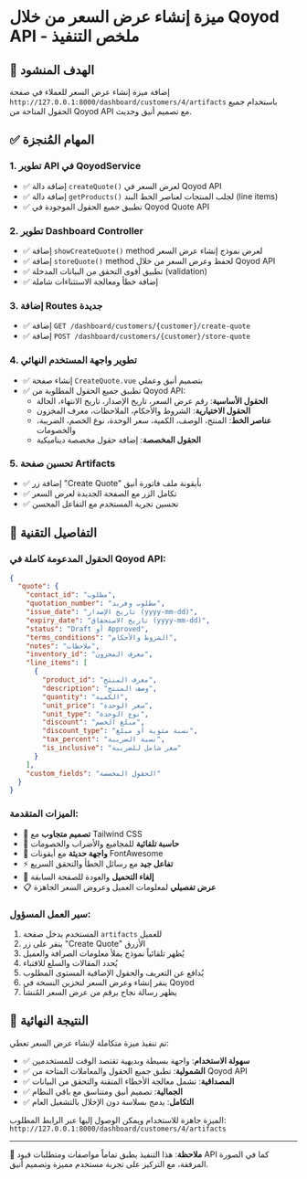 # ميزة إنشاء عرض السعر من خلال Qoyod API - ملخص التنفيذ

## 🎯 الهدف المنشود
إضافة ميزة إنشاء عرض السعر للعملاء في صفحة `http://127.0.0.1:8000/dashboard/customers/4/artifacts` باستخدام جميع الحقول المتاحة من Qoyod API مع تصميم أنيق وحديث.

## ✅ المهام المُنجزة

### 1. تطوير API في QoyodService
- ✅ إضافة دالة `createQuote()` لعرض السعر في Qoyod API
- ✅ إضافة دالة `getProducts()` لجلب المنتجات لعناصر الخط البند (line items)
- ✅ تطبيق جميع الحقول الموجودة في Qoyod Quote API

### 2. تطوير Dashboard Controller
- ✅ إضافة `showCreateQuote()` method لعرض نموذج إنشاء عرض السعر
- ✅ إضافة `storeQuote()` method لحفظ وعرض السعر من خلال Qoyod API
- ✅ تطبيق أقوى التحقق من البيانات المدخلة (validation)
- ✅ إضافة خطأ ومعالجة الاستثناءات شاملة

### 3. إضافة Routes جديدة
- ✅ إضافة `GET /dashboard/customers/{customer}/create-quote`
- ✅ إضافة `POST /dashboard/customers/{customer}/store-quote`

### 4. تطوير واجهة المستخدم النهائي
- ✅ إنشاء صفحة `CreateQuote.vue` بتصميم أنيق وعملي
- ✅ تطبيق جميع الحقول المطلوبة من Qoyod API:
  - **الحقول الأساسية**: رقم عرض السعر، تاريخ الإصدار، تاريخ الانتهاء، الحالة
  - **الحقول الاختيارية**: الشروط والأحكام، الملاحظات، معرف المخزون
  - **عناصر الخط**: المنتج، الوصف، الكمية، سعر الوحدة، نوع الخصم، الضريبة، والخصومات
  - **الحقول المخصصة**: إضافة حقول مخصصة ديناميكية

### 5. تحسين صفحة Artifacts
- ✅ إضافة زر "Create Quote" بأيقونة ملف فاتورة أنيق
- ✅ تكامل الزر مع الصفحة الجديدة لعرض السعر
- ✅ تحسين تجربة المستخدم مع التفاعل المحسن

## 🔧 التفاصيل التقنية

### الحقول المدعومة كاملة في Qoyod API:
```json
{
  "quote": {
    "contact_id": "مطلوب",
    "quotation_number": "مطلوب وفريد", 
    "issue_date": "تاريخ الإصدار (yyyy-mm-dd)",
    "expiry_date": "تاريخ الاستحقاق (yyyy-mm-dd)",
    "status": "Draft أو Approved",
    "terms_conditions": "الشروط والأحكام",
    "notes": "ملاحظات",
    "inventory_id": "معرف المخزون",
    "line_items": [
      {
        "product_id": "معرف المنتج",
        "description": "وصف المنتج",
        "quantity": "الكمية",
        "unit_price": "سعر الوحدة",
        "unit_type": "نوع الوحدة",
        "discount": "مبلغ الخصم",
        "discount_type": "نسبة مئوية أو مبلغ",
        "tax_percent": "نسبة الضريبة",
        "is_inclusive": "سعر شامل للضريبة"
      }
    ],
    "custom_fields": "الحقول المخصصة"
  }
}
```

### الميزات المتقدمة:
- 🎨 **تصميم متجاوب** مع Tailwind CSS
- 🧮 **حاسبة تلقائية** للمجاميع والأضراب والخصومات
- 📱 **واجهة حديثة** مع أيقونات FontAwesome
- ⚡ **تفاعل جيد** مع رسائل الخطأ والتحقق السريع
- 🔄 **إلغاء التحميل** والعودة للصفحة السابقة
- 📋 **عرض تفصيلي** لمعلومات العميل وعروض السعر الجاهزة

### سير العمل المسؤول:
1. المستخدم يدخل صفحة `artifacts` للعميل
2. ينقر على زر "Create Quote" الأزرق
3. يُظهر تلقائياً نموذج يملأ معلومات الصرافة والعميل
4. يُحدد المقالات والسلع للاقتباء
5. يُدافع عن التعريف والحقول الإضافية المستوى المطلوب
6. ينقر إنشاء وعرض السعر لتخزين النسخة في Qoyod
7. يظهر رسالة نجاح برقم من عرض السعر المُنشأ

## 🎯 النتيجة النهائية

تم تنفيذ ميزة متكاملة لإنشاء عرض السعر تعطي:

- ✅ **سهولة الاستخدام**: واجهة بسيطة وبديهية تقتصد الوقت للمستخدمين
- ✅ **الشمولية**: تطبق جميع الحقول والمعاملات المتاحة من Qoyod API
- ✅ **المصداقية**: تشمل معالجة الأخطاء المتقنة والتحقق من البيانات
- ✅ **الجمالية**: تصميم أنيق ومتناسق مع باقي النظام
- ✅ **التكامل**: يدمج بسلاسة دون الإخلال بالتشغيل العام

الميزة جاهزة للاستخدام ويمكن الوصول إليها عبر الرابط المطلوب: 
`http://127.0.0.1:8000/dashboard/customers/4/artifacts`

---

📝 **ملاحظة**: هذا التنفيذ يطبق تماماً مواصفات ومتطلبات قيود API كما في الصورة المرفقة، مع التركيز على تجربة مستخدم مميزة وتصميم أنيق.
